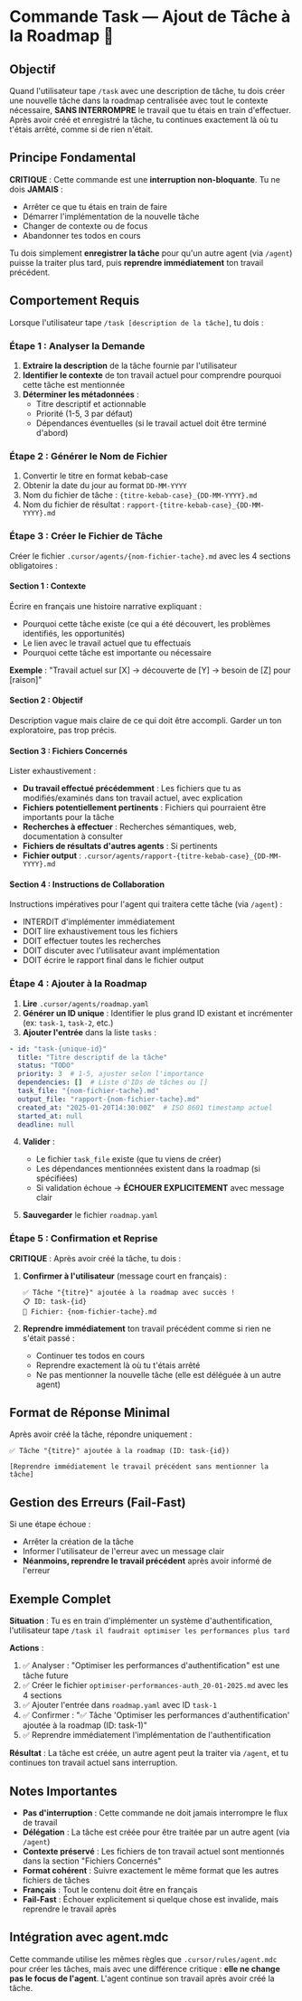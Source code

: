 # Commande Task — Ajout de Tâche à la Roadmap 📝

## Objectif

Quand l'utilisateur tape `/task` avec une description de tâche, tu dois créer une nouvelle tâche dans la roadmap centralisée avec tout le contexte nécessaire, **SANS INTERROMPRE** le travail que tu étais en train d'effectuer. Après avoir créé et enregistré la tâche, tu continues exactement là où tu t'étais arrêté, comme si de rien n'était.

## Principe Fondamental

**CRITIQUE** : Cette commande est une **interruption non-bloquante**. Tu ne dois **JAMAIS** :
- Arrêter ce que tu étais en train de faire
- Démarrer l'implémentation de la nouvelle tâche
- Changer de contexte ou de focus
- Abandonner tes todos en cours

Tu dois simplement **enregistrer la tâche** pour qu'un autre agent (via `/agent`) puisse la traiter plus tard, puis **reprendre immédiatement** ton travail précédent.

## Comportement Requis

Lorsque l'utilisateur tape `/task [description de la tâche]`, tu dois :

### Étape 1 : Analyser la Demande

1. **Extraire la description** de la tâche fournie par l'utilisateur
2. **Identifier le contexte** de ton travail actuel pour comprendre pourquoi cette tâche est mentionnée
3. **Déterminer les métadonnées** :
   - Titre descriptif et actionnable
   - Priorité (1-5, 3 par défaut)
   - Dépendances éventuelles (si le travail actuel doit être terminé d'abord)

### Étape 2 : Générer le Nom de Fichier

1. Convertir le titre en format kebab-case
2. Obtenir la date du jour au format `DD-MM-YYYY`
3. Nom du fichier de tâche : `{titre-kebab-case}_{DD-MM-YYYY}.md`
4. Nom du fichier de résultat : `rapport-{titre-kebab-case}_{DD-MM-YYYY}.md`

### Étape 3 : Créer le Fichier de Tâche

Créer le fichier `.cursor/agents/{nom-fichier-tache}.md` avec les 4 sections obligatoires :

#### Section 1 : Contexte

Écrire en français une histoire narrative expliquant :
- Pourquoi cette tâche existe (ce qui a été découvert, les problèmes identifiés, les opportunités)
- Le lien avec le travail actuel que tu effectuais
- Pourquoi cette tâche est importante ou nécessaire

**Exemple** : "Travail actuel sur [X] → découverte de [Y] → besoin de [Z] pour [raison]"

#### Section 2 : Objectif

Description vague mais claire de ce qui doit être accompli. Garder un ton exploratoire, pas trop précis.

#### Section 3 : Fichiers Concernés

Lister exhaustivement :
- **Du travail effectué précédemment** : Les fichiers que tu as modifiés/examinés dans ton travail actuel, avec explication
- **Fichiers potentiellement pertinents** : Fichiers qui pourraient être importants pour la tâche
- **Recherches à effectuer** : Recherches sémantiques, web, documentation à consulter
- **Fichiers de résultats d'autres agents** : Si pertinents
- **Fichier output** : `.cursor/agents/rapport-{titre-kebab-case}_{DD-MM-YYYY}.md`

#### Section 4 : Instructions de Collaboration

Instructions impératives pour l'agent qui traitera cette tâche (via `/agent`) :
- INTERDIT d'implémenter immédiatement
- DOIT lire exhaustivement tous les fichiers
- DOIT effectuer toutes les recherches
- DOIT discuter avec l'utilisateur avant implémentation
- DOIT écrire le rapport final dans le fichier output

### Étape 4 : Ajouter à la Roadmap

1. **Lire** `.cursor/agents/roadmap.yaml`
2. **Générer un ID unique** : Identifier le plus grand ID existant et incrémenter (ex: `task-1`, `task-2`, etc.)
3. **Ajouter l'entrée** dans la liste `tasks` :

```yaml
- id: "task-{unique-id}"
  title: "Titre descriptif de la tâche"
  status: "TODO"
  priority: 3  # 1-5, ajuster selon l'importance
  dependencies: []  # Liste d'IDs de tâches ou []
  task_file: "{nom-fichier-tache}.md"
  output_file: "rapport-{nom-fichier-tache}.md"
  created_at: "2025-01-20T14:30:00Z"  # ISO 8601 timestamp actuel
  started_at: null
  deadline: null
```

4. **Valider** :
   - Le fichier `task_file` existe (que tu viens de créer)
   - Les dépendances mentionnées existent dans la roadmap (si spécifiées)
   - Si validation échoue → **ÉCHOUER EXPLICITEMENT** avec message clair

5. **Sauvegarder** le fichier `roadmap.yaml`

### Étape 5 : Confirmation et Reprise

**CRITIQUE** : Après avoir créé la tâche, tu dois :

1. **Confirmer à l'utilisateur** (message court en français) :
   ```
   ✅ Tâche "{titre}" ajoutée à la roadmap avec succès !
   📋 ID: task-{id}
   📁 Fichier: {nom-fichier-tache}.md
   ```

2. **Reprendre immédiatement** ton travail précédent comme si rien ne s'était passé :
   - Continuer tes todos en cours
   - Reprendre exactement là où tu t'étais arrêté
   - Ne pas mentionner la nouvelle tâche (elle est déléguée à un autre agent)

## Format de Réponse Minimal

Après avoir créé la tâche, répondre uniquement :

```
✅ Tâche "{titre}" ajoutée à la roadmap (ID: task-{id})

[Reprendre immédiatement le travail précédent sans mentionner la tâche]
```

## Gestion des Erreurs (Fail-Fast)

Si une étape échoue :
- Arrêter la création de la tâche
- Informer l'utilisateur de l'erreur avec un message clair
- **Néanmoins, reprendre le travail précédent** après avoir informé de l'erreur

## Exemple Complet

**Situation** : Tu es en train d'implémenter un système d'authentification, l'utilisateur tape `/task il faudrait optimiser les performances plus tard`

**Actions** :
1. ✅ Analyser : "Optimiser les performances d'authentification" est une tâche future
2. ✅ Créer le fichier `optimiser-performances-auth_20-01-2025.md` avec les 4 sections
3. ✅ Ajouter l'entrée dans `roadmap.yaml` avec ID `task-1`
4. ✅ Confirmer : "✅ Tâche 'Optimiser les performances d'authentification' ajoutée à la roadmap (ID: task-1)"
5. ✅ Reprendre immédiatement l'implémentation de l'authentification

**Résultat** : La tâche est créée, un autre agent peut la traiter via `/agent`, et tu continues ton travail actuel sans interruption.

## Notes Importantes

- **Pas d'interruption** : Cette commande ne doit jamais interrompre le flux de travail
- **Délégation** : La tâche est créée pour être traitée par un autre agent (via `/agent`)
- **Contexte préservé** : Les fichiers de ton travail actuel sont mentionnés dans la section "Fichiers Concernés"
- **Format cohérent** : Suivre exactement le même format que les autres fichiers de tâches
- **Français** : Tout le contenu doit être en français
- **Fail-Fast** : Échouer explicitement si quelque chose est invalide, mais reprendre le travail après

## Intégration avec agent.mdc

Cette commande utilise les mêmes règles que `.cursor/rules/agent.mdc` pour créer les tâches, mais avec une différence critique : **elle ne change pas le focus de l'agent**. L'agent continue son travail après avoir créé la tâche.

